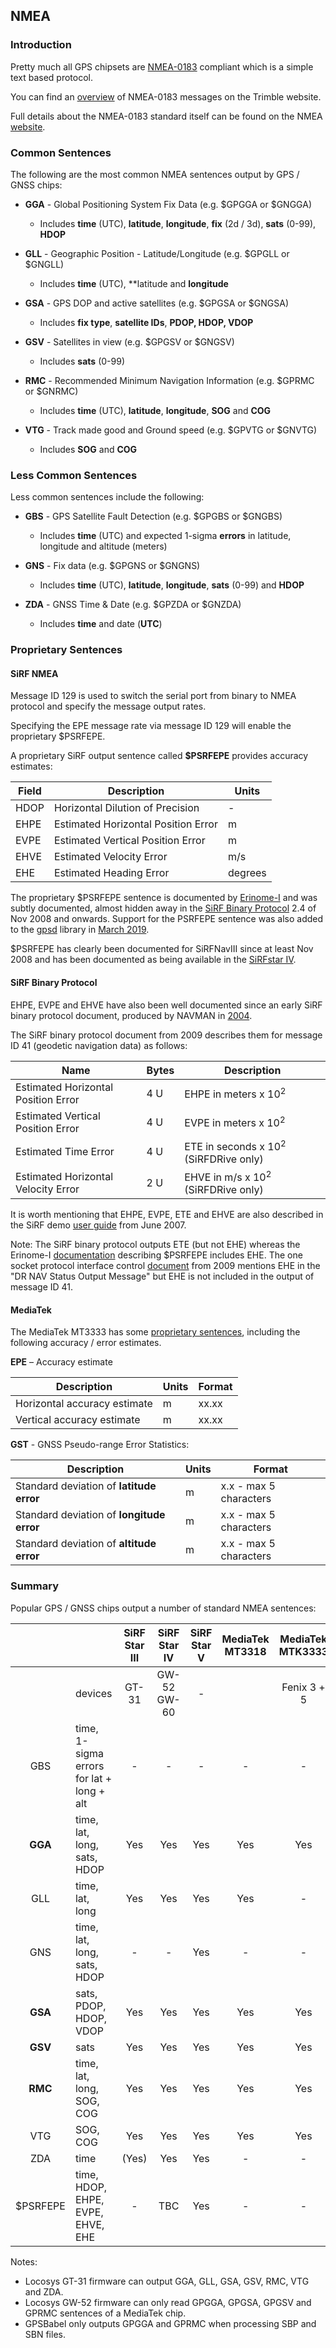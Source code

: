 ## NMEA

### Introduction

Pretty much all GPS chipsets are [NMEA-0183](https://gpsd.gitlab.io/gpsd/NMEA.html) compliant which is a simple text based protocol.

You can find an [overview](https://receiverhelp.trimble.com/alloy-gnss/en-us/NMEA-0183messages_MessageOverview.html) of NMEA-0183 messages on the Trimble website.

Full details about the NMEA-0183 standard itself can be found on the NMEA [website](https://www.nmea.org/content/STANDARDS/NMEA_0183_Standard).



### Common Sentences

The following are the most common NMEA sentences output by GPS / GNSS chips:

- **GGA** - Global Positioning System Fix Data (e.g. $GPGGA or $GNGGA)
  - Includes **time** (UTC), **latitude**, **longitude**, **fix** (2d / 3d), **sats** (0-99), **HDOP**
- **GLL** - Geographic Position - Latitude/Longitude (e.g. $GPGLL or $GNGLL)
  - Includes **time** (UTC), **latitude and **longitude**
- **GSA** - GPS DOP and active satellites (e.g. $GPGSA or $GNGSA)
  - Includes **fix type**, **satellite IDs**, **PDOP, HDOP, VDOP**
- **GSV** - Satellites in view (e.g. $GPGSV or $GNGSV)
  - Includes **sats** (0-99)
  
- **RMC** - Recommended Minimum Navigation Information (e.g. $GPRMC or $GNRMC)
  - Includes **time** (UTC), **latitude**, **longitude**, **SOG** and **COG**
- **VTG** - Track made good and Ground speed (e.g. $GPVTG or $GNVTG)
  - Includes **SOG** and **COG**



### Less Common Sentences

Less common sentences include the following:

- **GBS** - GPS Satellite Fault Detection (e.g. $GPGBS or $GNGBS)
  - Includes **time** (UTC) and expected 1-sigma **errors** in latitude, longitude and altitude (meters)

- **GNS** - Fix data (e.g. $GPGNS or $GNGNS)
  - Includes **time** (UTC), **latitude**, **longitude**, **sats** (0-99) and **HDOP**
- **ZDA** - GNSS Time & Date (e.g. $GPZDA or $GNZDA)
  - Includes **time** and date (**UTC**)



### Proprietary Sentences

#### SiRF NMEA

Message ID 129 is used to switch the serial port from binary to NMEA protocol and specify the message output rates.

Specifying the EPE message rate via message ID 129 will enable the proprietary $PSRFEPE.

A proprietary SiRF output sentence called **$PSRFEPE** provides accuracy estimates:

| Field | Description                         | Units   |
| ----- | ----------------------------------- | ------- |
| HDOP  | Horizontal Dilution of Precision    | -       |
| EHPE  | Estimated Horizontal Position Error | m       |
| EVPE  | Estimated Vertical Position Error   | m       |
| EHVE  | Estimated Velocity Error            | m/s     |
| EHE   | Estimated Heading Error             | degrees |

The proprietary $PSRFEPE sentence is documented by [Erinome-I](pdf/sirf/Erinome-I_User_Manual_rev1.7.pdf) and was subtly documented, almost hidden away in the [SiRF Binary Protocol](pdf/sirf/SiRF_Binary_Protocol_2.4_2008_11.pdf) 2.4 of Nov 2008 and onwards. Support for the PSRFEPE sentence was also added to the [gpsd](https://github.com/ukyg9e5r6k7gubiekd6/gpsd) library in [March 2019](https://github.com/ukyg9e5r6k7gubiekd6/gpsd/blob/master/driver_nmea0183.c).

$PSRFEPE has clearly been documented for SiRFNavIII since at least Nov 2008 and has been documented as being available in the  [SiRFstar IV](https://mikrokontroler.pl/wp-content/uploads/pliki/L50_GPS_Protocol_V1%200_Preliminary_20110727.pdf).



#### SiRF Binary Protocol

EHPE, EVPE and EHVE have also been well documented since an early SiRF binary protocol document, produced by NAVMAN in [2004](pdf/sirf/SiRF_Binary_Protocol_1.x_2004_02.pdf).

The SiRF binary protocol document from 2009 describes them for message ID 41 (geodetic navigation data) as follows:

| Name                                | Bytes | Description                                      |
| ----------------------------------- | ----- | ------------------------------------------------ |
| Estimated Horizontal Position Error | 4 U   | EHPE in meters x 10<sup>2</sup>                  |
| Estimated Vertical Position Error   | 4 U   | EVPE in meters x 10<sup>2</sup>                  |
| Estimated Time Error                | 4 U   | ETE in seconds x 10<sup>2</sup> (SiRFDRive only) |
| Estimated Horizontal Velocity Error | 2 U   | EHVE in m/s x 10<sup>2</sup> (SiRFDRive only)    |

It is worth mentioning that EHPE, EVPE, ETE and EHVE are also described in the SiRF demo [user guide](pdf/sirf/SiRF_Demo_User_Guide_1.5_2007_06.pdf) from June 2007.

Note: The SiRF binary protocol outputs ETE (but not EHE) whereas the Erinome-I [documentation]((pdf/sirf/Erinome-I_User_Manual_rev1.7.pdf)) describing $PSRFEPE includes EHE. The one socket protocol interface control [document](pdf/sirf/One_Socket_Protocol_Interface_Control_Document_2009.pdf) from 2009 mentions EHE in the "DR NAV Status Output Message" but EHE is not included in the output of message ID 41.



#### MediaTek

The MediaTek MT3333 has some [proprietary sentences](pdf/mediatek/M10478-M10578-NMEA_Sentence_Output.pdf), including the following accuracy / error estimates.

**EPE** – Accuracy estimate

| Description                  | Units | Format |
| ---------------------------- | ----- | ------ |
| Horizontal accuracy estimate | m     | xx.xx  |
| Vertical accuracy estimate   | m     | xx.xx  |

**GST** - GNSS Pseudo-range Error Statistics:

| Description                               | Units | Format                 |
| ----------------------------------------- | ----- | ---------------------- |
| Standard deviation of **latitude error**  | m     | x.x - max 5 characters |
| Standard deviation of **longitude error** | m     | x.x - max 5 characters |
| Standard deviation of **altitude error**  | m     | x.x - max 5 characters |




### Summary

Popular GPS / GNSS chips output a number of standard NMEA sentences:

|          |                                           | SiRF<br />Star III | SiRF<br />Star IV | SiRF<br />Star V | MediaTek<br />MT3318 | MediaTek<br />MTK3333 |        Sony<br />CXD5603GF        |  Airoha<br />AG3335M  |
| :------: | ----------------------------------------- | :----------------: | :---------------: | :--------------: | :------------------: | :-------------------: | :-------------------------------: | :-------------------: |
|          | devices                                   |       GT-31        | GW-52<br />GW-60  |        -         |                      |      Fenix 3 + 5      | Fenix 6<br />APEX Pro<br />VERTIX | Fenix 7<br />VERTIX 2 |
|   GBS    | time, 1-sigma errors for lat + long + alt |         -          |         -         |        -         |          -           |           -           |                 -                 |           -           |
| **GGA**  | time, lat, long, sats, HDOP               |        Yes         |        Yes        |       Yes        |         Yes          |          Yes          |                Yes                |          Yes          |
|   GLL    | time, lat, long                           |        Yes         |        Yes        |       Yes        |         Yes          |           -           |                Yes                |          Yes          |
|   GNS    | time, lat, long, sats, HDOP               |         -          |         -         |       Yes        |          -           |           -           |                Yes                |           -           |
| **GSA**  | sats, PDOP, HDOP, VDOP                    |        Yes         |        Yes        |       Yes        |         Yes          |          Yes          |                Yes                |          Yes          |
| **GSV**  | sats                                      |        Yes         |        Yes        |       Yes        |         Yes          |          Yes          |                Yes                |          Yes          |
| **RMC**  | time, lat, long, SOG, COG                 |        Yes         |        Yes        |       Yes        |         Yes          |          Yes          |                Yes                |          Yes          |
|   VTG    | SOG, COG                                  |        Yes         |        Yes        |       Yes        |         Yes          |          Yes          |                Yes                |          Yes          |
|   ZDA    | time                                      |       (Yes)        |        Yes        |       Yes        |          -           |           -           |                Yes                |          Yes          |
| $PSRFEPE | time, HDOP, EHPE, EVPE, EHVE, EHE         |         -          |        TBC        |       Yes        |          -           |           -           |                 -                 |           -           |

Notes:

- Locosys GT-31 firmware can output GGA, GLL, GSA, GSV, RMC, VTG and ZDA.
- Locosys GW-52 firmware can only read GPGGA, GPGSA, GPGSV and GPRMC sentences of a MediaTek chip.
- GPSBabel only outputs GPGGA and GPRMC when processing SBP and SBN files.

